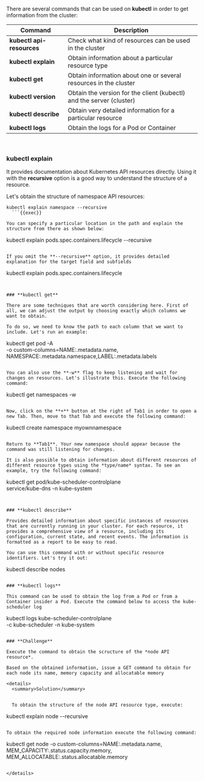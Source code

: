 There are several commands that can be used on **kubectl** in order to get information from the cluster:

| Command                       | Description                                                           |
| ----------------------------- | --------------------------------------------------------------------- |
| **kubectl api-resources**     | Check what kind of resources can be used in the cluster               |
| **kubectl explain**           | Obtain information about a particular resource type                   |
| **kubectl get**               | Obtain information about one or several resources in the cluster      |
| **kubectl version**           | Obtain the version for the client (kubectl) and the server (cluster)  |
| **kubectl describe**          | Obtain very detailed information for a particular resource            |
| **kubectl logs**              | Obtain the logs for a Pod or Container                                |

<br>

### **kubectl explain**

It provides documentation about Kubernetes API resources directly. Using it with the **recursive** option is a good way to understand the structure of a resource.

Let's obtain the structure of namespace API resources:

```
kubectl explain namespace --recursive
  ```{{exec}}

You can specify a particular location in the path and explain the structure from there as shown below:

```
kubectl explain pods.spec.containers.lifecycle --recursive
```{{exec}}

If you omit the **--recursive** option, it provides detailed explanation for the target field and subfields

```
kubectl explain pods.spec.containers.lifecycle
```{{exec}}


### **kubectl get**

There are some techniques that are worth considering here. First of all, we can adjust the output by choosing exactly which columns we want to obtain. 

To do so, we need to know the path to each column that we want to include. Let's run an example:

```
kubectl get pod -A \
-o custom-columns=NAME:.metadata.name,\
NAMESPACE:.metadata.namespace,LABEL:.metadata.labels
  ```{{exec}}

You can also use the **-w** flag to keep listening and wait for changes on resources. Let's illustrate this. Execute the following command:

```
kubectl get namespaces -w
```{{exec}}

Now, click on the **+** button at the right of Tab1 in order to open a new Tab. Then, move to that Tab and execute the following command:

```
kubectl create namespace myownnamespace
```{{exec}}

Return to **Tab1**. Your new namespace should appear because the command was still listening for changes.

It is also possible to obtain information about different resources of different resource types using the *type/name* syntax. To see an example, try the following command:

```
kubectl get pod/kube-scheduler-controlplane\
 service/kube-dns -n kube-system
```{{exec}}


### **kubectl describe**

Provides detailed information about specific instances of resources that are currently running in your cluster. For each resource, it provides a comprehensive view of a resource, including its configuration, current state, and recent events. The information is formatted as a report to be easy to read.

You can use this command with or without specific resource identifiers. Let's try it out:

```
kubectl describe nodes
```{{exec}}

### **kubectl logs**

This command can be used to obtain the log from a Pod or from a Container insider a Pod. Execute the command below to access the kube-scheduler log

```
kubectl logs kube-scheduler-controlplane \
        -c kube-scheduler -n kube-system
```{{exec}}

### **Challenge**

Execute the command to obtain the scructure of the *node API resource*.

Based on the obtained information, issue a GET command to obtain for each node its name, memory capacity and allocatable memory

<details>
  <summary>Solution</summary>
  
  
  To obtain the structure of the node API resource type, execute:

```
kubectl explain node --recursive
```{{exec}}

To obtain the required node information execute the following command:

```
kubectl get node -o custom-columns=NAME:.metadata.name,\
MEM_CAPACITY:.status.capacity.memory,\
MEM_ALLOCATABLE:.status.allocatable.memory
```{{exec}}

</details>








